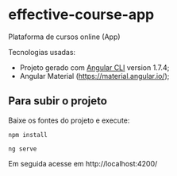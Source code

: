 # effective-course-app
Plataforma de cursos online (App)

Tecnologias usadas:

* Projeto gerado com [Angular CLI](https://github.com/angular/angular-cli) version 1.7.4;
* Angular Material (https://material.angular.io/);

## Para subir o projeto

Baixe os fontes do projeto e execute:


```
npm install
```

```
ng serve
```

Em seguida acesse em http://localhost:4200/